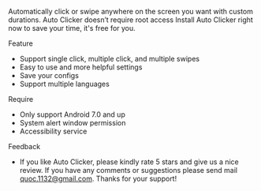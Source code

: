 
Automatically click or swipe anywhere on the screen you want with custom durations.
Auto Clicker doesn’t require root access
Install Auto Clicker right now to save your time, it's free for you.

Feature
- Support single click, multiple click, and multiple swipes
- Easy to use and more helpful settings
- Save your configs
- Support multiple languages

Require
- Only support Android 7.0 and up
- System alert window permission
- Accessibility service

Feedback
- If you like Auto Clicker, please kindly rate 5 stars and give us a nice review.
If you have any comments or suggestions please send mail quoc.1132@gmail.com. Thanks for your support!
